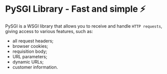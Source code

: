 # PySGI Library - Fast and simple ⚡️

PySGI is a WSGI library that allows you to receive and handle `HTTP requests`, giving access to various features, such as:

- all request headers;
- browser cookies;
- requisition body;
- URL parameters;
- dynamic URLs;
- customer information.